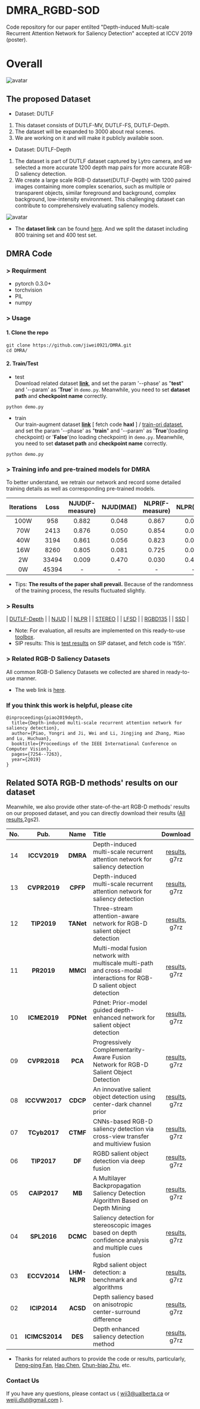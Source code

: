 # DMRA_RGBD-SOD
Code repository for our paper entilted "Depth-induced Multi-scale Recurrent Attention Network for Saliency Detection" accepted at ICCV 2019 (poster).

# Overall
![avatar](https://github.com/jiwei0921/DMRA/blob/master/figure/overall.png)

## The proposed Dataset 
+ Dataset: DUTLF
1. This dataset consists of DUTLF-MV, DUTLF-FS, DUTLF-Depth.
2. The dataset will be expanded to 3000 about real scenes.
3. We are working on it and will make it publicly available soon. 
+ Dataset: DUTLF-Depth
1. The dataset is part of DUTLF dataset captured by Lytro camera, and we selected a more accurate 1200 depth map pairs for more accurate RGB-D saliency detection.     
2. We create a large scale RGB-D dataset(DUTLF-Depth) with 1200 paired images containing more complex scenarios, such as multiple or transparent objects, similar foreground and background, complex background, low-intensity environment. This challenging dataset can contribute to comprehensively evaluating saliency models.    

![avatar](https://github.com/jiwei0921/DMRA/blob/master/figure/dataset.png)     
+ The **dataset link** can be found [here](https://pan.baidu.com/s/1FwUFmNBox_gMZ0CVjby2dg). And we split the dataset including 800 training set and 400 test set. 

## DMRA Code

### > Requirment
+ pytorch 0.3.0+
+ torchvision
+ PIL
+ numpy

### > Usage
#### 1. Clone the repo
```
git clone https://github.com/jiwei0921/DMRA.git
cd DMRA/
```
#### 2. Train/Test
+ test     
Download related dataset [**link**](https://github.com/jiwei0921/RGBD-SOD-datasets), and set the param '--phase' as "**test**" and '--param' as '**True**' in ```demo.py```. Meanwhile, you need to set **dataset path** and **checkpoint name** correctly.
```
python demo.py
```
+ train     
Our train-augment dataset [**link**](https://pan.baidu.com/s/18nVAiOkTKczB_ZpIzBHA0A) [ fetch code **haxl** ] / [train-ori dataset](https://pan.baidu.com/s/1B8PS4SXT7ISd-M6vAlrv_g), and set the param '--phase' as "**train**" and '--param' as '**True**'(loading checkpoint) or '**False**'(no loading checkpoint) in ```demo.py```. Meanwhile, you need to set **dataset path** and **checkpoint name** correctly.  
```
python demo.py
```

### > Training info and pre-trained models for DMRA
To better understand, we retrain our network and record some detailed training details as well as corresponding pre-trained models.

**Iterations** | **Loss** | NJUD(F-measure) | NJUD(MAE) | NLPR(F-measure) | NLPR(MAE) | download link     
:-: | :-: | :-: | :-: | :-: | :-: | :-: |   
100W | 958 | 0.882 | 0.048 | 0.867 | 0.031 | [link](https://pan.baidu.com/s/1Hb0CDDH7vG6F9yxl6wTymQ)   
70W | 2413 | 0.876 | 0.050 | 0.854 | 0.033 | [link](https://pan.baidu.com/s/19SvkoKrkLPHFJUa_9z4ulg)  
40W | 3194 | 0.861 | 0.056 | 0.823 | 0.037 | [link](https://pan.baidu.com/s/1_1ihh0TIm9pwQ4nyNSXKDQ)   
16W | 8260 | 0.805 | 0.081 | 0.725 | 0.056 | [link](https://pan.baidu.com/s/1BzCOBV5HKNLAJcON0ImqyQ)  
2W | 33494 | 0.009 | 0.470 | 0.030 | 0.452 | [link](https://pan.baidu.com/s/1QUJsr3oPOCUJsJu8nCHbHQ)  
0W | 45394 | - | - | - | - | -  

+ Tips: **The results of the paper shall prevail.** Because of the randomness of the training process, the results fluctuated slightly.


### > Results  
| [DUTLF-Depth](https://pan.baidu.com/s/1mS9EzoyY_ULXb3BCSd21eA)  |
| [NJUD](https://pan.baidu.com/s/1smz7KQbCPPClw58bDheH4w)  |
| [NLPR](https://pan.baidu.com/s/19qJkHtFQGV9oVtEFWY_ctg)  |
| [STEREO](https://pan.baidu.com/s/1L11R1c51mMPTrfpW6ykGjA)  |
| [LFSD](https://pan.baidu.com/s/1asgu1fGsHRk4CZcbz0NYxA)  |
| [RGBD135](https://pan.baidu.com/s/1jRYgoAijf_digGLQnsSbhA)  |
| [SSD](https://pan.baidu.com/s/1VY4I-4qpWS3wewz0MC8kqA)  |
+ Note:  For evaluation, all results are implemented on this ready-to-use [toolbox](https://github.com/jiwei0921/Saliency-Evaluation-Toolbox).
+ SIP results: This is [test results](https://pan.baidu.com/s/1R126FXbZBE7Lj-B7nNae_g) on SIP dataset, and fetch code is 'fi5h'.
  
### > Related RGB-D Saliency Datasets
All common RGB-D Saliency Datasets we collected are shared in ready-to-use manner.       
+ The web link is [here](https://github.com/jiwei0921/RGBD-SOD-datasets).


### If you think this work is helpful, please cite
```
@inproceedings{piao2019depth,
  title={Depth-induced multi-scale recurrent attention network for saliency detection},
  author={Piao, Yongri and Ji, Wei and Li, Jingjing and Zhang, Miao and Lu, Huchuan},
  booktitle={Proceedings of the IEEE International Conference on Computer Vision},
  pages={7254--7263},
  year={2019}
}
```


## Related SOTA RGB-D methods' results on our dataset

Meanwhile, we also provide other state-of-the-art RGB-D methods' results on our proposed dataset, and you can directly download their results ([All results](https://pan.baidu.com/s/1spuFNQl7FJiDPFSOS55lnw),2gs2).     

  
**No.** | **Pub.** | **Name** | **Title** | **Download**    
:-: | :-: | :-: | :- | :-: | 
14 | **ICCV2019** | **DMRA** | Depth-induced multi-scale recurrent attention network for saliency detection | [results](https://pan.baidu.com/s/1Wg1rrO4bNV9kBcmirW-HXA), g7rz
13 | **CVPR2019** | **CPFP** | Depth-induced multi-scale recurrent attention network for saliency detection | [results](https://pan.baidu.com/s/1Wg1rrO4bNV9kBcmirW-HXA), g7rz 
12 | **TIP2019** | **TANet** | Three-stream attention-aware network for RGB-D salient object detection | [results](https://pan.baidu.com/s/1Wg1rrO4bNV9kBcmirW-HXA), g7rz 
11 | **PR2019** | **MMCI** | Multi-modal fusion network with multiscale multi-path and cross-modal interactions for RGB-D salient object detection | [results](https://pan.baidu.com/s/1Wg1rrO4bNV9kBcmirW-HXA), g7rz 
10 | **ICME2019** | **PDNet** | Pdnet: Prior-model guided depth-enhanced network for salient object detection | [results](https://pan.baidu.com/s/1Wg1rrO4bNV9kBcmirW-HXA), g7rz 
09 | **CVPR2018** | **PCA** | Progressively Complementarity-Aware Fusion Network for RGB-D Salient Object Detection | [results](https://pan.baidu.com/s/1Wg1rrO4bNV9kBcmirW-HXA), g7rz 
08 | **ICCVW2017** | **CDCP** | An innovative salient object detection using center-dark channel prior | [results](https://pan.baidu.com/s/1Wg1rrO4bNV9kBcmirW-HXA), g7rz 
07 | **TCyb2017** | **CTMF** | CNNs-based RGB-D saliency detection via cross-view transfer and multiview fusion | [results](https://pan.baidu.com/s/1Wg1rrO4bNV9kBcmirW-HXA), g7rz 
06 | **TIP2017** | **DF** | RGBD salient object detection via deep fusion | [results](https://pan.baidu.com/s/1Wg1rrO4bNV9kBcmirW-HXA), g7rz 
05 | **CAIP2017** | **MB** | A Multilayer Backpropagation Saliency Detection Algorithm Based on Depth Mining | [results](https://pan.baidu.com/s/1Wg1rrO4bNV9kBcmirW-HXA), g7rz 
04 | **SPL2016** | **DCMC** | Saliency detection for stereoscopic images based on depth confidence analysis and multiple cues fusion | [results](https://pan.baidu.com/s/1Wg1rrO4bNV9kBcmirW-HXA), g7rz 
03 | **ECCV2014** | **LHM-NLPR** | Rgbd salient object detection: a benchmark and algorithms | [results](https://pan.baidu.com/s/1Wg1rrO4bNV9kBcmirW-HXA), g7rz 
02 | **ICIP2014** | **ACSD** | Depth saliency based on anisotropic center-surround difference | [results](https://pan.baidu.com/s/1Wg1rrO4bNV9kBcmirW-HXA), g7rz 
01 | **ICIMCS2014** | **DES** | Depth enhanced saliency detection method | [results](https://pan.baidu.com/s/1Wg1rrO4bNV9kBcmirW-HXA), g7rz 

+ Thanks for related authors to provide the code or results, particularly, [Deng-ping Fan](http://dpfan.net), [Hao Chen](https://github.com/haochen593), [Chun-biao Zhu](https://github.com/ChunbiaoZhu), etc. 

### Contact Us
If you have any questions, please contact us ( wji3@ualberta.ca or weiji.dlut@gmail.com ).
